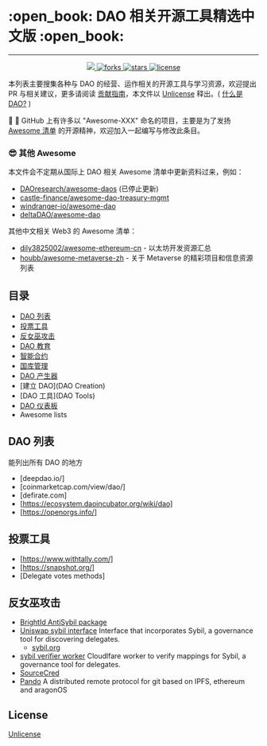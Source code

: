 <p align="center">
<h1>:open_book: DAO 相关开源工具精选中文版 :open_book:</h1>
</p>

<hr>

<p align="center">
    <a href="https://github.com/sindresorhus/awesome">
        <img src="https://cdn.jsdelivr.net/gh/sindresorhus/awesome@d7305f38d29fed78fa85652e3a63e154dd8e8829/media/badge.svg" />
    </a>
    <a href="https://github.com/SeeDAO-OpenSource/awesome-dao-zh/network">
        <img src="https://img.shields.io/github/forks/SeeDAO-OpenSource/awesome-dao-zh.svg"
             alt="forks">
    </a>
    <a href="https://github.com/SeeDAO-OpenSource/awesome-dao-zh/stargazers">
        <img src="https://img.shields.io/github/stars/SeeDAO-OpenSource/awesome-dao-zh.svg"
             alt="stars">
    </a>
    <a href="https://unlicense.org">
        <img src="https://img.shields.io/badge/license-unlicense-blue"
             alt="license">
    </a>
</p>

本列表主要搜集各种与 DAO 的经营、运作相关的开源工具与学习资源，欢迎提出 PR 与相关建议，更多请阅读 [贡献指南](CONTRIBUTING.md)，本文件以 [Unlicense](https://unlicense.org) 释出。( [什么是 DAO?](https://zh.m.wikipedia.org/zh-cn/分布式自治组织) )　

:wave: :wave: GitHub 上有许多以 "Awesome-XXX" 命名的项目，主要是为了发扬 [Awesome 清单](https://github.com/sindresorhus/awesome/blob/master/awesome.md) 的开源精神，欢迎加入一起编写与修改此条目。

### :sunglasses: 其他 Awesome

本文件会不定期从国际上 DAO 相关 Awesome 清单中更新资料过来，例如：
- [DAOresearch/awesome-daos](https://github.com/DAOresearch/awesome-daos) (已停止更新)
- [castle-finance/awesome-dao-treasury-mgmt](https://github.com/castle-finance/awesome-dao-treasury-mgmt)
- [windranger-io/awesome-dao](https://github.com/windranger-io/awesome-dao)
- [deltaDAO/awesome-dao](https://github.com/deltaDAO/awesome-dao)

其他中文相关 Web3 的 Awesome 清单：
- [dily3825002/awesome-ethereum-cn](https://github.com/dily3825002/awesome-ethereum-cn) - 以太坊开发资源汇总
- [houbb/awesome-metaverse-zh](https://github.com/houbb/awesome-metaverse-zh) - 关于 Metaverse 的精彩项目和信息资源列表

## 目录

- [DAO 列表]()
- [投票工具]()
- [反女巫攻击]()
- [DAO 教育]()
- [智能合约]()
- [国库管理](Treasury)
- [DAO 产生器](Makers)
- [建立 DAO](DAO Creation)
- [DAO 工具](DAO Tools)
- [DAO 仪表板]()
- Awesome lists

## DAO 列表

能列出所有 DAO 的地方

- [deepdao.io/]
- [coinmarketcap.com/view/dao/]
- [defirate.com]
- [https://ecosystem.daoincubator.org/wiki/dao]
- [https://openorgs.info/]

## 投票工具

- [https://www.withtally.com/]
- [https://snapshot.org/]
- [Delegate votes methods]

## 反女巫攻击

- [BrightId AntiSybil package](https://github.com/BrightID/BrightID-AntiSybil)
- [Uniswap sybil interface](https://github.com/Uniswap/sybil-interface) Interface that incorporates Sybil, a governance tool for discovering delegates.
    - [sybil.org](https://github.com/windranger-io/awesome-dao/blob/main/sybil.org)
- [sybil verifier worker](https://github.com/Uniswap/sybil-verifier-worker) Cloudlfare worker to verify mappings for Sybil, a governance tool for delegates.
- [SourceCred](https://sourcecred.io/)
- [Pando](https://github.com/pandonetwork/pando) A distributed remote protocol for git based on IPFS, ethereum and aragonOS

## License

[Unlicense](https://unlicense.org)


